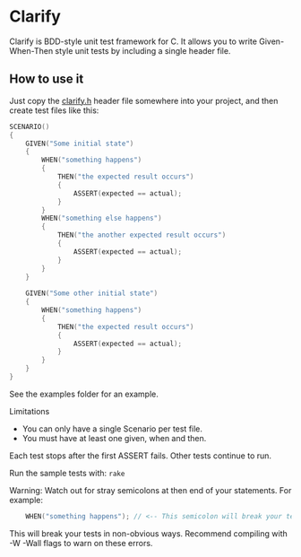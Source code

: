 # Clarify

Clarify is BDD-style unit test framework for C. It allows you to write Given-When-Then style unit tests by including a single header file.

## How to use it

Just copy the [clarify.h](https://raw.githubusercontent.com/ElectronVector/clarify/master/clarify.h) header file somewhere into your project, and then create test files like this:

```c
SCENARIO()
{
    GIVEN("Some initial state")
    {
        WHEN("something happens")
        {
            THEN("the expected result occurs")
            {
                ASSERT(expected == actual);
            }
        }
        WHEN("something else happens")
        {
            THEN("the another expected result occurs")
            {
                ASSERT(expected == actual);
            }
        }
    }
    
    GIVEN("Some other initial state")
    {
        WHEN("something happens")
        {
            THEN("the expected result occurs")
            {
                ASSERT(expected == actual);
            }
        }
    }
}
```

See the examples folder for an example.

Limitations
- You can only have a single Scenario per test file.
- You must have at least one given, when and then.

Each test stops after the first ASSERT fails. Other tests continue to run.

Run the sample tests with: `rake`

Warning: Watch out for stray semicolons at then end of your statements. For example:
```c
    WHEN("something happens"); // <-- This semicolon will break your tests.
```
This will break your tests in non-obvious ways. Recommend compiling with -W -Wall flags to warn on these errors.